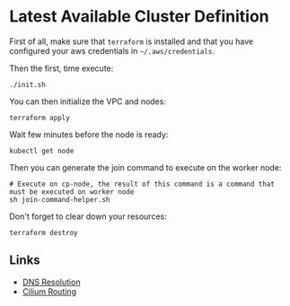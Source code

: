 # Latest Available Cluster Definition

First of all, make sure that `terraform` is installed and that you have configured your aws credentials in `~/.aws/credentials`.

Then the first, time execute:
````
./init.sh
````

You can then initialize the VPC and nodes:
````
terraform apply
````

Wait few minutes before the node is ready:
````
kubectl get node
````

Then you can generate the join command to execute on the worker node:
````
# Execute on cp-node, the result of this command is a command that must be executed on worker node
sh join-command-helper.sh 
````

Don't forget to clear down your resources:
````
terraform destroy
````


## Links

- [DNS Resolution](https://kubernetes.io/docs/tasks/administer-cluster/dns-debugging-resolution/)
- [Cilium Routing](https://docs.cilium.io/en/stable/network/concepts/routing/)